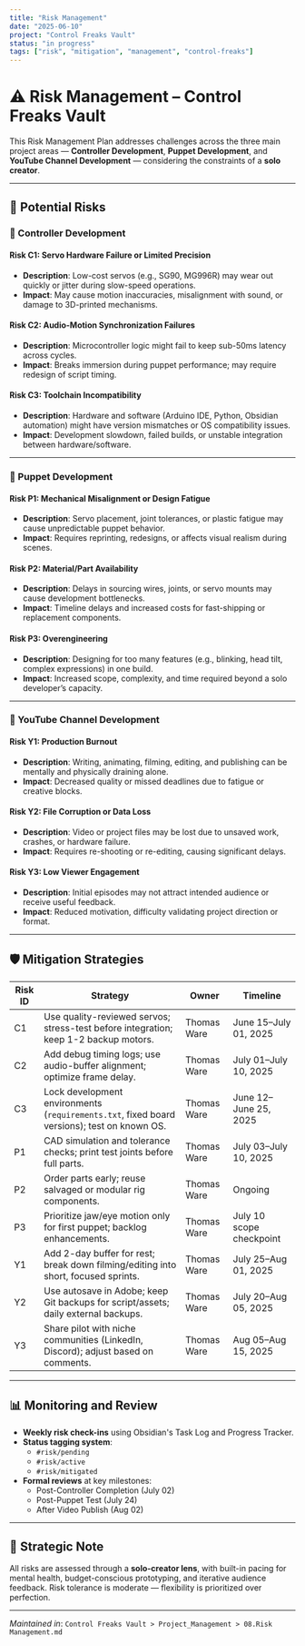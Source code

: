 ```yaml
---
title: "Risk Management"
date: "2025-06-10"
project: "Control Freaks Vault"
status: "in progress"
tags: ["risk", "mitigation", "management", "control-freaks"]
---
```


# ⚠️ Risk Management – Control Freaks Vault

This Risk Management Plan addresses challenges across the three main project areas — **Controller Development**, **Puppet Development**, and **YouTube Channel Development** — considering the constraints of a **solo creator**.

---

## 🚨 Potential Risks

### 🔧 Controller Development

#### **Risk C1: Servo Hardware Failure or Limited Precision**
- **Description**: Low-cost servos (e.g., SG90, MG996R) may wear out quickly or jitter during slow-speed operations.
- **Impact**: May cause motion inaccuracies, misalignment with sound, or damage to 3D-printed mechanisms.

#### **Risk C2: Audio-Motion Synchronization Failures**
- **Description**: Microcontroller logic might fail to keep sub-50ms latency across cycles.
- **Impact**: Breaks immersion during puppet performance; may require redesign of script timing.

#### **Risk C3: Toolchain Incompatibility**
- **Description**: Hardware and software (Arduino IDE, Python, Obsidian automation) might have version mismatches or OS compatibility issues.
- **Impact**: Development slowdown, failed builds, or unstable integration between hardware/software.

---

### 🧱 Puppet Development

#### **Risk P1: Mechanical Misalignment or Design Fatigue**
- **Description**: Servo placement, joint tolerances, or plastic fatigue may cause unpredictable puppet behavior.
- **Impact**: Requires reprinting, redesigns, or affects visual realism during scenes.

#### **Risk P2: Material/Part Availability**
- **Description**: Delays in sourcing wires, joints, or servo mounts may cause development bottlenecks.
- **Impact**: Timeline delays and increased costs for fast-shipping or replacement components.

#### **Risk P3: Overengineering**
- **Description**: Designing for too many features (e.g., blinking, head tilt, complex expressions) in one build.
- **Impact**: Increased scope, complexity, and time required beyond a solo developer’s capacity.

---

### 🎥 YouTube Channel Development

#### **Risk Y1: Production Burnout**
- **Description**: Writing, animating, filming, editing, and publishing can be mentally and physically draining alone.
- **Impact**: Decreased quality or missed deadlines due to fatigue or creative blocks.

#### **Risk Y2: File Corruption or Data Loss**
- **Description**: Video or project files may be lost due to unsaved work, crashes, or hardware failure.
- **Impact**: Requires re-shooting or re-editing, causing significant delays.

#### **Risk Y3: Low Viewer Engagement**
- **Description**: Initial episodes may not attract intended audience or receive useful feedback.
- **Impact**: Reduced motivation, difficulty validating project direction or format.

---

## 🛡️ Mitigation Strategies

| Risk ID | Strategy                                                                                     | Owner         | Timeline                        |
|---------|----------------------------------------------------------------------------------------------|---------------|----------------------------------|
| C1      | Use quality-reviewed servos; stress-test before integration; keep 1-2 backup motors.         | Thomas Ware   | June 15–July 01, 2025           |
| C2      | Add debug timing logs; use audio-buffer alignment; optimize frame delay.                     | Thomas Ware   | July 01–July 10, 2025           |
| C3      | Lock development environments (`requirements.txt`, fixed board versions); test on known OS. | Thomas Ware   | June 12–June 25, 2025           |
| P1      | CAD simulation and tolerance checks; print test joints before full parts.                    | Thomas Ware   | July 03–July 10, 2025           |
| P2      | Order parts early; reuse salvaged or modular rig components.                                 | Thomas Ware   | Ongoing                         |
| P3      | Prioritize jaw/eye motion only for first puppet; backlog enhancements.                       | Thomas Ware   | July 10 scope checkpoint        |
| Y1      | Add 2-day buffer for rest; break down filming/editing into short, focused sprints.           | Thomas Ware   | July 25–Aug 01, 2025            |
| Y2      | Use autosave in Adobe; keep Git backups for script/assets; daily external backups.           | Thomas Ware   | July 20–Aug 05, 2025            |
| Y3      | Share pilot with niche communities (LinkedIn, Discord); adjust based on comments.            | Thomas Ware   | Aug 05–Aug 15, 2025             |

---

## 📊 Monitoring and Review

- **Weekly risk check-ins** using Obsidian's Task Log and Progress Tracker.
- **Status tagging system**:
  - `#risk/pending`
  - `#risk/active`
  - `#risk/mitigated`
- **Formal reviews** at key milestones:
  - Post-Controller Completion (July 02)
  - Post-Puppet Test (July 24)
  - After Video Publish (Aug 02)

---

## 🧠 Strategic Note

All risks are assessed through a **solo-creator lens**, with built-in pacing for mental health, budget-conscious prototyping, and iterative audience feedback. Risk tolerance is moderate — flexibility is prioritized over perfection.

---

*Maintained in*: `Control Freaks Vault > Project_Management > 08.Risk Management.md`
